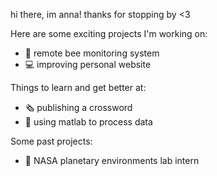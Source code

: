 
hi there, im anna! thanks for stopping by <3


Here are some exciting projects I'm working on: 

- 🐝 remote bee monitoring system
- 💻 improving personal website  

Things to learn and get better at:

- 🗞️ publishing a crossword 
- 🔭 using matlab to process data 

Some past projects:

- 🚀 NASA planetary environments lab intern 
